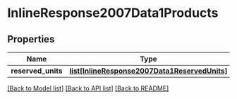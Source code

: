 # InlineResponse2007Data1Products

## Properties
Name | Type | Description | Notes
------------ | ------------- | ------------- | -------------
**reserved_units** | [**list[InlineResponse2007Data1ReservedUnits]**](InlineResponse2007Data1ReservedUnits.md) |  | [optional] 

[[Back to Model list]](../README.md#documentation-for-models) [[Back to API list]](../README.md#documentation-for-api-endpoints) [[Back to README]](../README.md)

